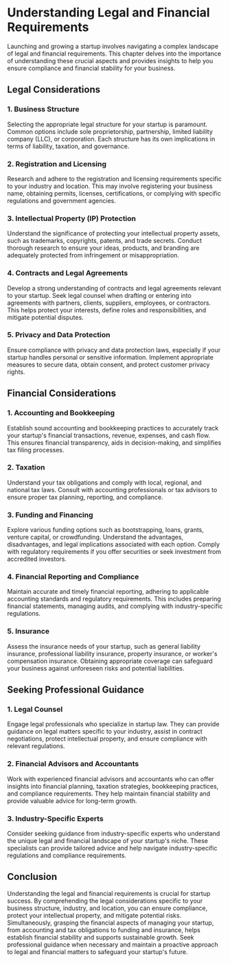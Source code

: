Understanding Legal and Financial Requirements
=======================================================

Launching and growing a startup involves navigating a complex landscape of legal and financial requirements. This chapter delves into the importance of understanding these crucial aspects and provides insights to help you ensure compliance and financial stability for your business.

Legal Considerations
--------------------

### **1. Business Structure**

Selecting the appropriate legal structure for your startup is paramount. Common options include sole proprietorship, partnership, limited liability company (LLC), or corporation. Each structure has its own implications in terms of liability, taxation, and governance.

### **2. Registration and Licensing**

Research and adhere to the registration and licensing requirements specific to your industry and location. This may involve registering your business name, obtaining permits, licenses, certifications, or complying with specific regulations and government agencies.

### **3. Intellectual Property (IP) Protection**

Understand the significance of protecting your intellectual property assets, such as trademarks, copyrights, patents, and trade secrets. Conduct thorough research to ensure your ideas, products, and branding are adequately protected from infringement or misappropriation.

### **4. Contracts and Legal Agreements**

Develop a strong understanding of contracts and legal agreements relevant to your startup. Seek legal counsel when drafting or entering into agreements with partners, clients, suppliers, employees, or contractors. This helps protect your interests, define roles and responsibilities, and mitigate potential disputes.

### **5. Privacy and Data Protection**

Ensure compliance with privacy and data protection laws, especially if your startup handles personal or sensitive information. Implement appropriate measures to secure data, obtain consent, and protect customer privacy rights.

Financial Considerations
------------------------

### **1. Accounting and Bookkeeping**

Establish sound accounting and bookkeeping practices to accurately track your startup's financial transactions, revenue, expenses, and cash flow. This ensures financial transparency, aids in decision-making, and simplifies tax filing processes.

### **2. Taxation**

Understand your tax obligations and comply with local, regional, and national tax laws. Consult with accounting professionals or tax advisors to ensure proper tax planning, reporting, and compliance.

### **3. Funding and Financing**

Explore various funding options such as bootstrapping, loans, grants, venture capital, or crowdfunding. Understand the advantages, disadvantages, and legal implications associated with each option. Comply with regulatory requirements if you offer securities or seek investment from accredited investors.

### **4. Financial Reporting and Compliance**

Maintain accurate and timely financial reporting, adhering to applicable accounting standards and regulatory requirements. This includes preparing financial statements, managing audits, and complying with industry-specific regulations.

### **5. Insurance**

Assess the insurance needs of your startup, such as general liability insurance, professional liability insurance, property insurance, or worker's compensation insurance. Obtaining appropriate coverage can safeguard your business against unforeseen risks and potential liabilities.

Seeking Professional Guidance
-----------------------------

### **1. Legal Counsel**

Engage legal professionals who specialize in startup law. They can provide guidance on legal matters specific to your industry, assist in contract negotiations, protect intellectual property, and ensure compliance with relevant regulations.

### **2. Financial Advisors and Accountants**

Work with experienced financial advisors and accountants who can offer insights into financial planning, taxation strategies, bookkeeping practices, and compliance requirements. They help maintain financial stability and provide valuable advice for long-term growth.

### **3. Industry-Specific Experts**

Consider seeking guidance from industry-specific experts who understand the unique legal and financial landscape of your startup's niche. These specialists can provide tailored advice and help navigate industry-specific regulations and compliance requirements.

Conclusion
----------

Understanding the legal and financial requirements is crucial for startup success. By comprehending the legal considerations specific to your business structure, industry, and location, you can ensure compliance, protect your intellectual property, and mitigate potential risks. Simultaneously, grasping the financial aspects of managing your startup, from accounting and tax obligations to funding and insurance, helps establish financial stability and supports sustainable growth. Seek professional guidance when necessary and maintain a proactive approach to legal and financial matters to safeguard your startup's future.
